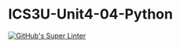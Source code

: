 # ICS3U-Unit4-04-Python

[![GitHub's Super Linter](https://github.com/Michael-Zagon/ICS3U-Unit4-04-Python/workflows/GitHub's%20Super%20Linter/badge.svg)](https://github.com/Michael-Zagon/ICS3U-Unit4-04-Python/actions)
